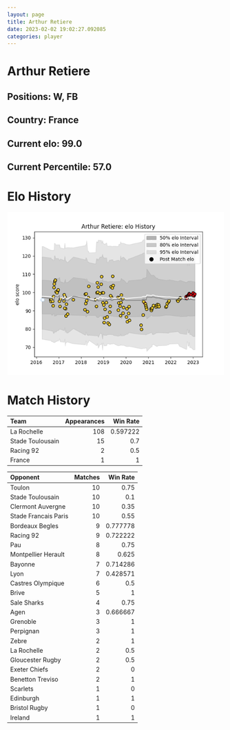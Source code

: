 ```yaml
---  
layout: page  
title: Arthur Retiere  
date: 2023-02-02 19:02:27.092085  
categories: player  
---
```

# Arthur Retiere

## Positions: W, FB

## Country: France

## Current elo: 99.0

## Current Percentile: 57.0

# Elo History


![elo history](history_ArthurRetiere.png)
# Match History


| Team             |   Appearances |   Win Rate |
|:-----------------|--------------:|-----------:|
| La Rochelle      |           108 |   0.597222 |
| Stade Toulousain |            15 |   0.7      |
| Racing 92        |             2 |   0.5      |
| France           |             1 |   1        |

| Opponent             |   Matches |   Win Rate |
|:---------------------|----------:|-----------:|
| Toulon               |        10 |   0.75     |
| Stade Toulousain     |        10 |   0.1      |
| Clermont Auvergne    |        10 |   0.35     |
| Stade Francais Paris |        10 |   0.55     |
| Bordeaux Begles      |         9 |   0.777778 |
| Racing 92            |         9 |   0.722222 |
| Pau                  |         8 |   0.75     |
| Montpellier Herault  |         8 |   0.625    |
| Bayonne              |         7 |   0.714286 |
| Lyon                 |         7 |   0.428571 |
| Castres Olympique    |         6 |   0.5      |
| Brive                |         5 |   1        |
| Sale Sharks          |         4 |   0.75     |
| Agen                 |         3 |   0.666667 |
| Grenoble             |         3 |   1        |
| Perpignan            |         3 |   1        |
| Zebre                |         2 |   1        |
| La Rochelle          |         2 |   0.5      |
| Gloucester Rugby     |         2 |   0.5      |
| Exeter Chiefs        |         2 |   0        |
| Benetton Treviso     |         2 |   1        |
| Scarlets             |         1 |   0        |
| Edinburgh            |         1 |   1        |
| Bristol Rugby        |         1 |   0        |
| Ireland              |         1 |   1        |